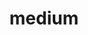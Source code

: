 ---
layout: redirect
order: 0
title: medium
link: https://medium.com/@theandroidmaster
name: theandroidmaster
verb: publish
---